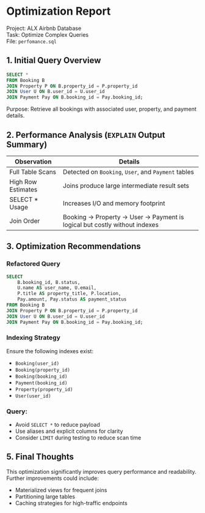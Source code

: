 
# Optimization Report

Project: ALX Airbnb Database  
Task: Optimize Complex Queries  
File: `perfomance.sql`  




## 1.  Initial Query Overview

```sql
SELECT *
FROM Booking B
JOIN Property P ON B.property_id = P.property_id
JOIN User U ON B.user_id = U.user_id
JOIN Payment Pay ON B.booking_id = Pay.booking_id;
```

Purpose: Retrieve all bookings with associated user, property, and payment details.



## 2. Performance Analysis (`EXPLAIN` Output Summary)

| Observation         | Details                                                  |
|---------------------|----------------------------------------------------------|
|  Full Table Scans | Detected on `Booking`, `User`, and `Payment` tables      |
|  High Row Estimates | Joins produce large intermediate result sets             |
|  SELECT * Usage   | Increases I/O and memory footprint                        |
|  Join Order       | Booking → Property → User → Payment is logical but costly without indexes |



## 3.  Optimization Recommendations

###  Refactored Query

```sql
SELECT 
    B.booking_id, B.status,
    U.name AS user_name, U.email,
    P.title AS property_title, P.location,
    Pay.amount, Pay.status AS payment_status
FROM Booking B
JOIN Property P ON B.property_id = P.property_id
JOIN User U ON B.user_id = U.user_id
JOIN Payment Pay ON B.booking_id = Pay.booking_id;
```

###  Indexing Strategy

Ensure the following indexes exist:

- `Booking(user_id)`
- `Booking(property_id)`
- `Booking(booking_id)`
- `Payment(booking_id)`
- `Property(property_id)`
- `User(user_id)`

###  Query:

- Avoid `SELECT *` to reduce payload
- Use aliases and explicit columns for clarity
- Consider `LIMIT` during testing to reduce scan time




## 5.  Final Thoughts

This optimization significantly improves query performance and readability. Further improvements could include:

- Materialized views for frequent joins
- Partitioning large tables
- Caching strategies for high-traffic endpoints

